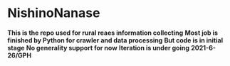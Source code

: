 # NishinoNanase
**This is the repo used for rural reaes information collecting**
**Most job is finished by Python for crawler and data processing**
**But code is in initial stage**
**No generality support for now**
**Iteration is under going**
**2021-6-26/GPH**
